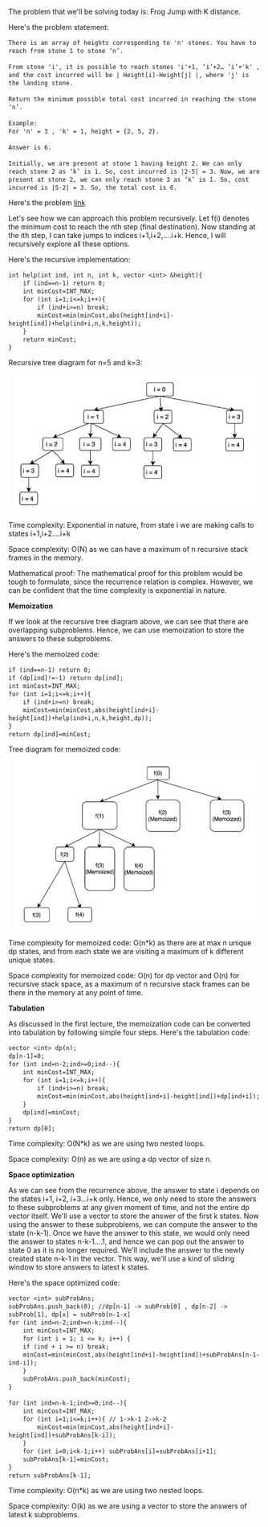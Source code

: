 The problem that we'll be solving today is: Frog Jump  with K distance.

Here's the problem statement:

```
There is an array of heights corresponding to 'n' stones. You have to reach from stone 1 to stone ‘n’.

From stone 'i', it is possible to reach stones 'i'+1, ‘i’+2… ‘i’+'k' , and the cost incurred will be | Height[i]-Height[j] |, where 'j' is the landing stone.

Return the minimum possible total cost incurred in reaching the stone ‘n’.

Example:
For 'n' = 3 , 'k' = 1, height = {2, 5, 2}.

Answer is 6.

Initially, we are present at stone 1 having height 2. We can only reach stone 2 as ‘k’ is 1. So, cost incurred is |2-5| = 3. Now, we are present at stone 2, we can only reach stone 3 as ‘k’ is 1. So, cost incurred is |5-2| = 3. So, the total cost is 6.
```

Here's the problem [link](https://www.codingninjas.com/studio/problems/minimal-cost_8180930?utm_source=striver&utm_medium=website&utm_campaign=a_zcoursetuf)

Let's see how we can approach this problem recursively. Let f(i) denotes the minimum cost to reach the nth step (final destination). Now standing at the ith step, I can take jumps to indices i+1,i+2,....i+k. Hence, I will recursively explore all these options.

Here's the recursive implementation:

```
int help(int ind, int n, int k, vector <int> &height){
    if (ind==n-1) return 0;
    int minCost=INT_MAX;
    for (int i=1;i<=k;i++){
        if (ind+i>=n) break;
        minCost=min(minCost,abs(height[ind+i]-height[ind])+help(ind+i,n,k,height));
    }
    return minCost;
}
```

Recursive tree diagram for n=5 and k=3:

![Frog-Jump-K-Steps-Recursive-Diagram](../assets/Frog-Jump-K-Steps-Recursive-Tree-Diagram.png)

Time complexity: Exponential in nature, from state i we are making calls to states i+1,i+2....i+k 

Space complexity: O(N) as we can have a maximum of n recursive stack frames in the memory.

Mathematical proof: The mathematical proof for this problem would be tough to formulate, since the recurrence relation is complex. However, we can be confident that the time complexity is exponential in nature.

**Memoization**

If we look at the recursive tree diagram above, we can see that there are overlapping subproblems. Hence, we can use memoization to store the answers to these subproblems.

Here's the memoized code:

```
if (ind==n-1) return 0;
if (dp[ind]!=-1) return dp[ind];
int minCost=INT_MAX;
for (int i=1;i<=k;i++){
    if (ind+i>=n) break;
    minCost=min(minCost,abs(height[ind+i]-height[ind])+help(ind+i,n,k,height,dp));
}
return dp[ind]=minCost;
```

Tree diagram for memoized code:

![Frog-jump-k-distance-memoization-tree-diagram](../assets/Frog-jump-k-distance-memoization-tree-diagram.png)

Time complexity for memoized code: O(n*k) as there are at max n unique dp states, and from each state we are visiting a maximum of k different unique states.

Space complexity for memoized code: O(n) for dp vector and O(n) for recursive stack space, as a maximum of n recursive stack frames can be there in the memory at any point of time.

**Tabulation**

As discussed in the first lecture, the memoization code can be converted into tabulation by following simple four steps. Here's the tabulation code:

```
vector <int> dp(n);
dp[n-1]=0;
for (int ind=n-2;ind>=0;ind--){
    int minCost=INT_MAX;
    for (int i=1;i<=k;i++){
        if (ind+i>=n) break;
        minCost=min(minCost,abs(height[ind+i]-height[ind])+dp[ind+i]);
    }
    dp[ind]=minCost;
}
return dp[0];
```

Time complexity: O(N*k) as we are using two nested loops.

Space complexity: O(n) as we are using a dp vector of size n.

**Space optimization**

As we can see from the recurrence above, the answer to state i depends on the states i+1, i+2, i+3...i+k only. Hence, we only need to store the answers to these subproblems at any given moment of time, and not the entire dp vector itself. We'll use a vector to store the answer of the first k states. Now using the answer to these subproblems, we can compute the answer to the state (n-k-1). Once we have the answer to this state, we would only need the answer to states n-k-1....1, and hence we can pop out the answer to state 0 as it is no longer required. We'll include the answer to the newly created state n-k-1 in the vector. This way, we'll use a kind of sliding window to store answers to latest k states.

Here's the space optimized code:

```
vector <int> subProbAns;
subProbAns.push_back(0); //dp[n-1] -> subProb[0] , dp[n-2] -> subProb[1], dp[x] = subProb[n-1-x]
for (int ind=n-2;ind>=n-k;ind--){
    int minCost=INT_MAX;
    for (int i = 1; i <= k; i++) {
    if (ind + i >= n) break;
    minCost=min(minCost,abs(height[ind+i]-height[ind])+subProbAns[n-1-ind-i]);
    }
    subProbAns.push_back(minCost);
}

for (int ind=n-k-1;ind>=0;ind--){
    int minCost=INT_MAX;
    for (int i=1;i<=k;i++){ // 1->k-1 2->k-2
        minCost=min(minCost,abs(height[ind+i]-height[ind])+subProbAns[k-i]); 
    }
    for (int i=0;i<k-1;i++) subProbAns[i]=subProbAns[i+1];
    subProbAns[k-1]=minCost;
}
return subProbAns[k-1];
```

Time complexity: O(n*k) as we are using two nested loops.

Space complexity: O(k) as we are using a vector to store the answers of latest k subproblems.
